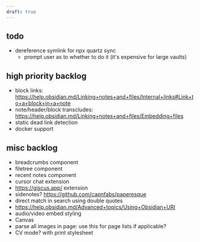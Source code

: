 ```yaml
---
draft: true
---
```


## todo

- dereference symlink for npx quartz sync
  - prompt user as to whether to do it (it's expensive for large vaults)

## high priority backlog

- block links: https://help.obsidian.md/Linking+notes+and+files/Internal+links#Link+to+a+block+in+a+note
- note/header/block transcludes: https://help.obsidian.md/Linking+notes+and+files/Embedding+files
- static dead link detection
- docker support

## misc backlog

- breadcrumbs component
- filetree component
- recent notes component
- cursor chat extension
- https://giscus.app/ extension
- sidenotes? https://github.com/capnfabs/paperesque
- direct match in search using double quotes
- https://help.obsidian.md/Advanced+topics/Using+Obsidian+URI
- audio/video embed styling
- Canvas
- parse all images in page: use this for page lists if applicable?
- CV mode? with print stylesheet
